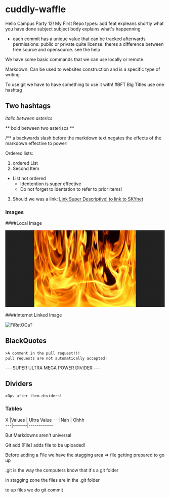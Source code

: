 # cuddly-waffle
Hello Campus Party 12! My First Repo
types:
add 
feat expleans shortly what you have done
subject subject
body explains what's happenning
- each commit has a unique value that can be tracked afterwards
permissions: public or private quite 
license: theres a difference between free source and opensource. see the help

We have some basic commands that we can use locally or remote.

Markdown: Can be used to websites construction and is a specific type of writing

To use git we have to have something to use it with!
#BFT Big Titles use one hashtag

## Two hashtags

*italic between asterics*

** bold between two asteriscs **

/** a backwards slash before the markdown text negates the effects of the markdown effective to power!

Ordered lists:

1. ordered List
2. Second Item
* List not ordered 
	* Identention is super effective
	* Do not forget to Identation to refer to prior items!
3. Should we was a link: 
	[Link Super Descriptive! to link to SKYnet]("https://www.google.com")

### Images

####Local Image

![Firefighter](images/image.jpg)

####Internet Linked Image

![FiRetOCaT]("https://octodex.github.com/sentrytocat")

## BlackQuotes
	>A comment in the pull request!!!
	pull requests are not automatically accepted!
--- SUPER ULTRA MEGA POWER DIViDER ---
## Dividers
	>Ops after them dividers!
### Tables

X  |Values | Ultra Value
---|Nah    | Ohhh       
---|-------|------------


But Markdowns aren't universal

Git add [File] adds file to be uploaded!

Before adding a File we have the stagging area => file getting prepared to go up

.git is the way the computers know that it's a git folder

in stagging zone the files are in the .git folder

to up files we do git commit



